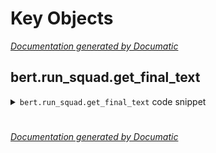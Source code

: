 # Key Objects

[_Documentation generated by Documatic_](https://www.documatic.com)

<!---Documatic-section-bert.run_squad.get_final_text-start--->
## bert.run_squad.get_final_text

<!---Documatic-section-get_final_text-start--->
<!---Documatic-block-bert.run_squad.get_final_text-start--->
<details>
	<summary><code>bert.run_squad.get_final_text</code> code snippet</summary>

```python
def get_final_text(pred_text, orig_text, do_lower_case):

    def _strip_spaces(text):
        ns_chars = []
        ns_to_s_map = collections.OrderedDict()
        for (i, c) in enumerate(text):
            if c == ' ':
                continue
            ns_to_s_map[len(ns_chars)] = i
            ns_chars.append(c)
        ns_text = ''.join(ns_chars)
        return (ns_text, ns_to_s_map)
    tokenizer = tokenization.BasicTokenizer(do_lower_case=do_lower_case)
    tok_text = ' '.join(tokenizer.tokenize(orig_text))
    start_position = tok_text.find(pred_text)
    if start_position == -1:
        if FLAGS.verbose_logging:
            tf.logging.info("Unable to find text: '%s' in '%s'" % (pred_text, orig_text))
        return orig_text
    end_position = start_position + len(pred_text) - 1
    (orig_ns_text, orig_ns_to_s_map) = _strip_spaces(orig_text)
    (tok_ns_text, tok_ns_to_s_map) = _strip_spaces(tok_text)
    if len(orig_ns_text) != len(tok_ns_text):
        if FLAGS.verbose_logging:
            tf.logging.info("Length not equal after stripping spaces: '%s' vs '%s'", orig_ns_text, tok_ns_text)
        return orig_text
    tok_s_to_ns_map = {}
    for (i, tok_index) in six.iteritems(tok_ns_to_s_map):
        tok_s_to_ns_map[tok_index] = i
    orig_start_position = None
    if start_position in tok_s_to_ns_map:
        ns_start_position = tok_s_to_ns_map[start_position]
        if ns_start_position in orig_ns_to_s_map:
            orig_start_position = orig_ns_to_s_map[ns_start_position]
    if orig_start_position is None:
        if FLAGS.verbose_logging:
            tf.logging.info("Couldn't map start position")
        return orig_text
    orig_end_position = None
    if end_position in tok_s_to_ns_map:
        ns_end_position = tok_s_to_ns_map[end_position]
        if ns_end_position in orig_ns_to_s_map:
            orig_end_position = orig_ns_to_s_map[ns_end_position]
    if orig_end_position is None:
        if FLAGS.verbose_logging:
            tf.logging.info("Couldn't map end position")
        return orig_text
    output_text = orig_text[orig_start_position:orig_end_position + 1]
    return output_text
```
</details>
<!---Documatic-block-bert.run_squad.get_final_text-end--->
<!---Documatic-section-get_final_text-end--->

# #
<!---Documatic-section-bert.run_squad.get_final_text-end--->

[_Documentation generated by Documatic_](https://www.documatic.com)